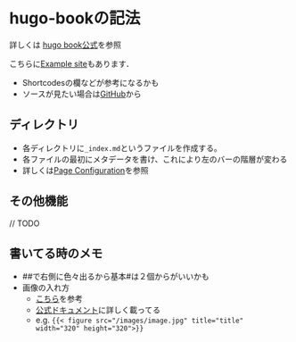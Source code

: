 # hugo-bookの記法

詳しくは [hugo book公式](https://themes.gohugo.io/themes/hugo-book/)を参照

こちらに[Example site](https://hugo-book-demo.netlify.app/docs/shortcodes/tabs/)もあります．
- Shortcodesの欄などが参考になるかも
- ソースが見たい場合は[GitHub](https://github.com/alex-shpak/hugo-book/tree/main/exampleSite)から

## ディレクトリ
- 各ディレクトリに`_index.md`というファイルを作成する。
- 各ファイルの最初にメタデータを書け、これにより左のバーの階層が変わる
- 詳しくは[Page Configuration](https://themes.gohugo.io/themes/hugo-book/#page-configuration)を参照

## その他機能
// TODO



## 書いてる時のメモ
- \#\#で右側に色々出るから基本\#は２個からがいいかも
- 画像の入れ方
  - [こちら](https://qiita.com/atuyosi/items/4100bd502e373c088c74)を参考
  - [公式ドキュメント](https://gohugo.io/content-management/shortcodes/#figure)に詳しく載ってる
  - e.g. `{{< figure src="/images/image.jpg" title="title" width="320" height="320">}}`